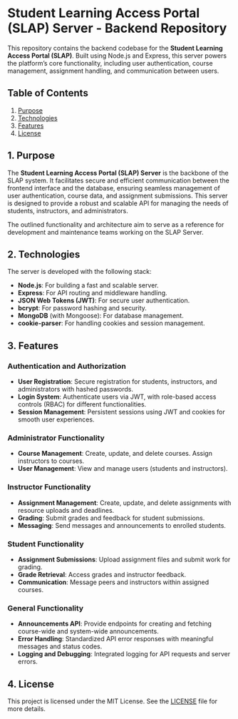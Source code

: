 # Student Learning Access Portal (SLAP) Server - Backend Repository

This repository contains the backend codebase for the **Student Learning Access Portal (SLAP)**. Built using Node.js and Express, this server powers the platform’s core functionality, including user authentication, course management, assignment handling, and communication between users.

## Table of Contents

1. [Purpose](#purpose)
2. [Technologies](#technologies)
3. [Features](#features)
4. [License](#license)

## 1. Purpose <a name="purpose"></a>

The **Student Learning Access Portal (SLAP) Server** is the backbone of the SLAP system. It facilitates secure and efficient communication between the frontend interface and the database, ensuring seamless management of user authentication, course data, and assignment submissions. This server is designed to provide a robust and scalable API for managing the needs of students, instructors, and administrators.

The outlined functionality and architecture aim to serve as a reference for development and maintenance teams working on the SLAP Server.

## 2. Technologies <a name="technologies"></a>

The server is developed with the following stack:

- **Node.js**: For building a fast and scalable server.
- **Express**: For API routing and middleware handling.
- **JSON Web Tokens (JWT)**: For secure user authentication.
- **bcrypt**: For password hashing and security.
- **MongoDB** (with Mongoose): For database management.
- **cookie-parser**: For handling cookies and session management.

## 3. Features <a name="features"></a>

### Authentication and Authorization

- **User Registration**: Secure registration for students, instructors, and administrators with hashed passwords.
- **Login System**: Authenticate users via JWT, with role-based access controls (RBAC) for different functionalities.
- **Session Management**: Persistent sessions using JWT and cookies for smooth user experiences.

### Administrator Functionality

- **Course Management**: Create, update, and delete courses. Assign instructors to courses.
- **User Management**: View and manage users (students and instructors).

### Instructor Functionality

- **Assignment Management**: Create, update, and delete assignments with resource uploads and deadlines.
- **Grading**: Submit grades and feedback for student submissions.
- **Messaging**: Send messages and announcements to enrolled students.

### Student Functionality

- **Assignment Submissions**: Upload assignment files and submit work for grading.
- **Grade Retrieval**: Access grades and instructor feedback.
- **Communication**: Message peers and instructors within assigned courses.

### General Functionality

- **Announcements API**: Provide endpoints for creating and fetching course-wide and system-wide announcements.
- **Error Handling**: Standardized API error responses with meaningful messages and status codes.
- **Logging and Debugging**: Integrated logging for API requests and server errors.

## 4. License <a name="license"></a>

This project is licensed under the MIT License. See the [LICENSE](LICENSE) file for more details.
